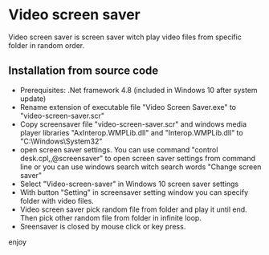 # Video screen saver

Video screen saver is screen saver witch play video files from specific folder in random order.

## Installation from source code

- Prerequisites: .Net framework 4.8 (included in Windows 10 after system update)
- Rename extension of executable file "Video Screen Saver.exe" to "video-screen-saver.scr"
- Copy screensaver file "video-screen-saver.scr" and windows media player libraries "AxInterop.WMPLib.dll" and "Interop.WMPLib.dll" to "C:\Windows\System32\" 
- open screen saver settings. You can use command "control desk.cpl,,@screensaver" to open screen saver settings from command line or you can use windows search witch search words "Change screen saver"
- Select "Video-screen-saver" in Windows 10 screen saver settings
- With button "Setting" in screensaver setting window you can specify folder with video files.
- Video screen saver pick random file from folder and play it until end. Then pick other random file from folder in infinite loop.
- Sreensaver is closed by mouse click or key press.

enjoy
